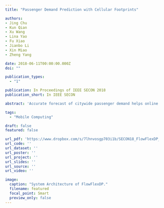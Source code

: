 ```yaml
---
title: "Passenger Demand Prediction with Cellular Footprints"

authors:
- Jing Chu
- Kun Qian
- Xu Wang
- Lina Yao
- Fu Xiao
- Jianbo Li
- Xin Miao
- Zheng Yang

date: 2018-06-11T00:00:00.000Z
doi: ""

publication_types:
  - "1"

publication: In Proceedings of IEEE SECON 2018
publication_short: In IEEE SECON

abstract: 'Accurate forecast of citywide passenger demand helps online car-hailing service providers to better schedule driver supplies. Previous research either uses only passenger order history and fails to capture the deep dependency of passenger demand, or is restricted on grid region partition that loses physical context. Recent advance in mobile traffic analysis has fostered understanding of city functions. In this paper, we propose FlowFlexDP, a demand prediction model that integrates regional crowd flow and applies to flexible region partition. Analysis on a cellular dataset covering 1.5 million users in a major city in China reveals strong correlation between passenger demand and crowd flow. FlowFlexDP extracts both order history and crowd flow from cellular data, and adopts Graph Convolutional Neural Network to adapt prediction for regions of arbitrary shapes and sizes in a city. Evaluation on a large scale data set of DiDi Chuxing from cellular data shows that FlowFlexDP accurately predicts passenger demand and outperforms the state-of-the-art demand prediction methods.'

tags:
  - "Mobile Computing"

draft: false
featured: false

url_pdf: 'https://www.dropbox.com/s/7lhnvosgp703i1b/SECON18_FlowFlexDP_paper.pdf?dl=0'
url_code: ''
url_dataset: ''
url_poster: ''
url_project: ''
url_slides: ''
url_source: ''
url_video: ''

image:
  caption: "System Architecture of FlowFlexDP."
  filename: featured
  focal_point: Smart
  preview_only: false
---
```


